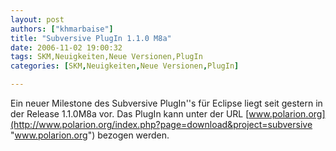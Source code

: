 ```yaml
---
layout: post
authors: ["khmarbaise"]
title: "Subversive PlugIn 1.1.0 M8a"
date: 2006-11-02 19:00:32
tags: SKM,Neuigkeiten,Neue Versionen,PlugIn
categories: [SKM,Neuigkeiten,Neue Versionen,PlugIn]

---
```

Ein neuer Milestone des Subversive PlugIn''s für Eclipse liegt seit gestern in der Release 1.1.0M8a vor. 
Das PlugIn kann unter der URL [www.polarion.org](http://www.polarion.org/index.php?page=download&project=subversive "www.polarion.org") bezogen werden.
